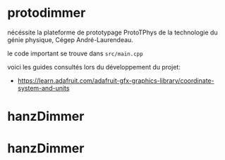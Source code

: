 # protodimmer

nécéssite la plateforme de prototypage ProtoTPhys de la technologie du génie physique, Cégep André-Laurendeau.

le code important se trouve dans `src/main.cpp`

voici les guides consultés lors du développement du projet:

- <https://learn.adafruit.com/adafruit-gfx-graphics-library/coordinate-system-and-units>
# hanzDimmer
# hanzDimmer
